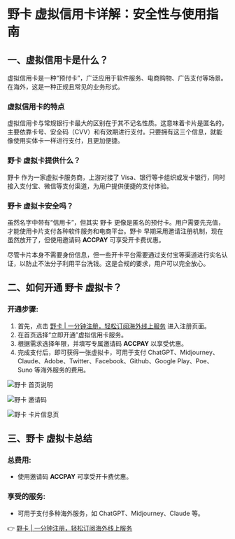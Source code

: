 # 野卡 虚拟信用卡详解：安全性与使用指南

## 一、虚拟信用卡是什么？

虚拟信用卡是一种“预付卡”，广泛应用于软件服务、电商购物、广告支付等场景。在海外，这是一种正规且常见的业务形式。

### 虚拟信用卡的特点

虚拟信用卡与常规银行卡最大的区别在于其不记名性质。这意味着卡片是匿名的，主要依靠卡号、安全码（CVV）和有效期进行支付。只要拥有这三个信息，就能像使用实体卡一样进行支付，且更加便捷。

### 野卡 虚拟卡提供什么？

野卡 作为一家虚拟卡服务商，上游对接了 Visa、银行等卡组织或发卡银行，同时接入支付宝、微信等支付渠道，为用户提供便捷的支付体验。

### 野卡 虚拟卡安全吗？

虽然名字中带有“信用卡”，但其实 野卡 更像是匿名的预付卡。用户需要先充值，才能使用卡片支付各种软件服务和电商平台。野卡 早期采用邀请注册机制，现在虽然放开了，但使用邀请码 **ACCPAY** 可享受开卡费优惠。

尽管卡片本身不需要身份信息，但一些开卡平台需要通过支付宝等渠道进行实名认证，以防止不法分子利用平台洗钱。这是合规的要求，用户可以完全放心。

## 二、如何开通 野卡 虚拟卡？

### 开通步骤:

1. 首先，点击 [野卡 | 一分钟注册，轻松订阅海外线上服务](https://bbtdd.com/yeka) 进入注册页面。
2. 在首页选择“立即开通”虚拟信用卡服务。
3. 根据需求选择年限，并填写专属邀请码 **ACCPAY** 以享受优惠。
4. 完成支付后，即可获得一张虚拟卡，可用于支付 ChatGPT、Midjourney、Claude、Adobe、Twitter、Facebook、Github、Google Play、Poe、Suno 等海外服务的费用。

![野卡 首页说明](https://bbtdd.com/wp-content/uploads/img/162362336.webp)

![野卡 邀请码](https://bbtdd.com/wp-content/uploads/img/81418709230.webp)

![野卡 卡片信息页](https://bbtdd.com/wp-content/uploads/img/65224516338.webp)

## 三、野卡 虚拟卡总结

### 总费用:

- 使用邀请码 **ACCPAY** 可享受开卡费优惠。

### 享受的服务:

- 可用于支付多种海外服务，如 ChatGPT、Midjourney、Claude 等。

👉 [野卡 | 一分钟注册，轻松订阅海外线上服务](https://bbtdd.com/yeka)